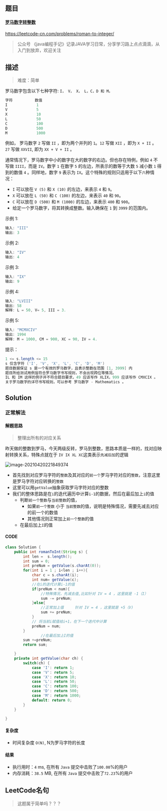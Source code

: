 





## 题目

#### [罗马数字转整数](https://leetcode-cn.com/problems/roman-to-integer/)



https://leetcode-cn.com/problems/roman-to-integer/



> 公众号 《java编程手记》记录JAVA学习日常，分享学习路上点点滴滴，从入门到放弃，欢迎关注



## 描述



> 难度：简单



罗马数字包含以下七种字符: `I， V， X， L，C，D 和 M。`



```java
字符          数值
I             1
V             5
X             10
L             50
C             100
D             500
M             1000
```



例如， 罗马数字 `2` 写做 `II` ，即为两个并列的 `1`。`12` 写做 `XII` ，即为 `X + II` 。 `27` 写做  `XXVII`, 即为 `XX + V + II` 。



通常情况下，罗马数字中小的数字在大的数字的右边。但也存在特例，例如 `4` 不写做 `IIII`，而是 `IV`。数字 `1` 在数字 `5` 的左边，所表示的数等于大数 `5` 减小数 `1` 得到的数值 `4` 。同样地，数字 `9` 表示为 `IX`。这个特殊的规则只适用于以下`六`种情况：



* `I` 可以放在 `V (5)` 和 `X (10)` 的左边，来表示 `4` 和 `9`。
* `X` 可以放在 `L (50)` 和 `C (100)` 的左边，来表示 `40` 和 `90`。 
* `C` 可以放在 `D (500)` 和 `M (1000)` 的左边，来表示 `400` 和 `900`。
* 给定一个罗马数字，将其转换成整数。输入确保在 `1` 到 `3999` 的范围内。

 

示例 1:

```java
输入: "III"
输出: 3
```



示例 2:

```java
输入: "IV"
输出: 4
```



示例 3:

```java
输入: "IX"
输出: 9
```



示例 4:

```java
输入: "LVIII"
输出: 58
解释: L = 50, V= 5, III = 3.
```



示例 5:

```java
输入: "MCMXCIV"
输出: 1994
解释: M = 1000, CM = 900, XC = 90, IV = 4.
```



提示：

```java
1 <= s.length <= 15
s 仅含字符 ('I', 'V', 'X', 'L', 'C', 'D', 'M')
题目数据保证 s 是一个有效的罗马数字，且表示整数在范围 [1, 3999] 内
题目所给测试用例皆符合罗马数字书写规则，不会出现跨位等情况。
IL 和 IM 这样的例子并不符合题目要求，49 应该写作 XLIX，999 应该写作 CMXCIX 。
关于罗马数字的详尽书写规则，可以参考 罗马数字 - Mathematics 。
```



## Solution



### 正常解法



#### 解题思路



> 整理出所有的对应关系



昨天做的整数到罗马，今天两级反转，罗马到整数，思路本质是一样的，找对应映射转换关系，特殊点就在于 `IV IX XL XC`这类表示`先减后加`的逻辑





![image-20210420221849374](https://img-blog.csdnimg.cn/img_convert/2af5074ca535385f2ff047a422ccbdfc.png)



* 首先找到对应罗马字符的`整数`及其对应的`前一个`罗马字符对应的`整数`，注意这里是罗马字符对应转换的`整数`
* 这里可以用`getValue`抽象获取罗马字符对应的整数
* 我们的整体思路是在`i`的迭代遍历中计算`i-1`的数据，然后在最后加上`i`的值
  * 判断`前一个整数`与`当前整数`的值，
    * 如果`前一个整数` 小于 `当前整数`的值，说明是特殊情况，需要先减去对应的前一个的数值
    * 其他情况则正常加上`前一个整数`的值
  * 在最后加上`I`的值



#### CODE

```java
class Solution {
    public int romanToInt(String s) {
        int len =  s.length();
        int sum = 0;
        int preNum = getValue(s.charAt(0));
        for(int i = 1 ; i<len ; i++){
            char c = s.charAt(i);
            int num= getValue(c);
          	//在i的迭代计算i-1的值
            if(preNum < num){
              	//特殊情况，先减去值,比如针对 IV = 4 ，这里就是 -1（I）
                sum -= preNum;
            }else{
              	//正常加上值		针对 IV = 4 ，这里就是 +5（V)
                sum += preNum;
            }
            // 将当前i赋值给i+1，在下一个迭代中计算
            preNum = num;
        }
				//在最后加上I的值
        sum +=preNum;
        return sum;

    }
    private int getValue(char ch) {
        switch(ch) {
            case 'I': return 1;
            case 'V': return 5;
            case 'X': return 10;
            case 'L': return 50;
            case 'C': return 100;
            case 'D': return 500;
            case 'M': return 1000;
            default: return 0;
        }
    }

}
```



#### 复杂度



* 时间复杂度 `O(N)`, N为罗马字符的长度

  


#### 结果

* 执行用时：`4` ms, 在所有 `Java` 提交中击败了`100.00`%的用户
* 内存消耗：`38.5` MB, 在所有 `Java` 提交中击败了`72.23`%的用户



## LeetCode名句



> 这题属于简单吗？？？

